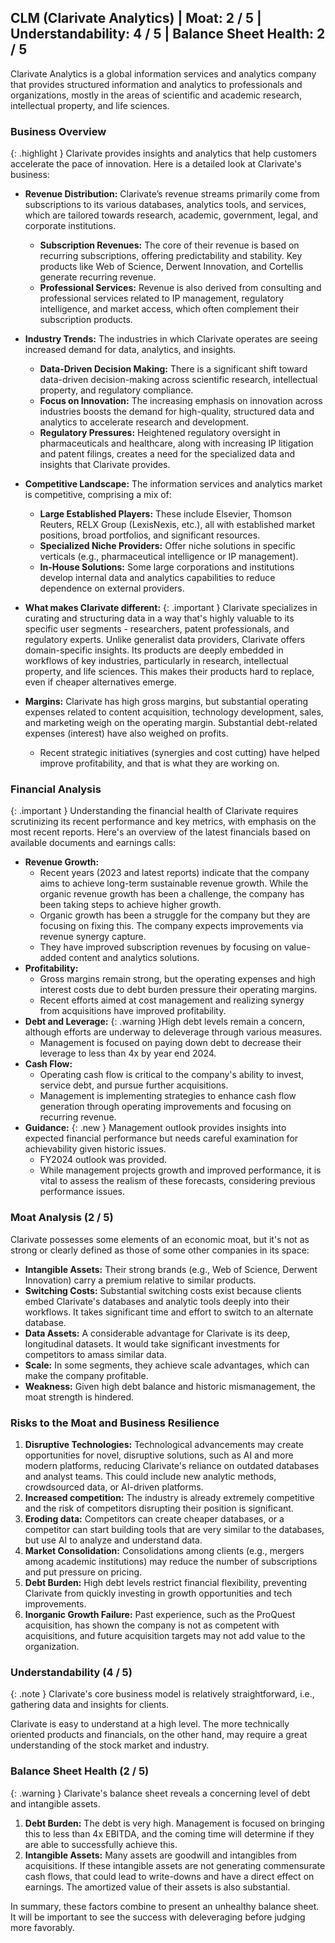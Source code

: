 ## CLM (Clarivate Analytics) | Moat: 2 / 5 | Understandability: 4 / 5 | Balance Sheet Health: 2 / 5

Clarivate Analytics is a global information services and analytics company that provides structured information and analytics to professionals and organizations, mostly in the areas of scientific and academic research, intellectual property, and life sciences.

### Business Overview

{: .highlight } Clarivate provides insights and analytics that help customers accelerate the pace of innovation.
Here is a detailed look at Clarivate's business:

*   **Revenue Distribution:** Clarivate’s revenue streams primarily come from subscriptions to its various databases, analytics tools, and services, which are tailored towards research, academic, government, legal, and corporate institutions.
    *   **Subscription Revenues:** The core of their revenue is based on recurring subscriptions, offering predictability and stability. Key products like Web of Science, Derwent Innovation, and Cortellis generate recurring revenue.
    *   **Professional Services:** Revenue is also derived from consulting and professional services related to IP management, regulatory intelligence, and market access, which often complement their subscription products.

*   **Industry Trends:** The industries in which Clarivate operates are seeing increased demand for data, analytics, and insights.
    *   **Data-Driven Decision Making:** There is a significant shift toward data-driven decision-making across scientific research, intellectual property, and regulatory compliance.
    *   **Focus on Innovation:** The increasing emphasis on innovation across industries boosts the demand for high-quality, structured data and analytics to accelerate research and development.
    *   **Regulatory Pressures:** Heightened regulatory oversight in pharmaceuticals and healthcare, along with increasing IP litigation and patent filings, creates a need for the specialized data and insights that Clarivate provides.

*   **Competitive Landscape:** The information services and analytics market is competitive, comprising a mix of:
    *   **Large Established Players:** These include Elsevier, Thomson Reuters, RELX Group (LexisNexis, etc.), all with established market positions, broad portfolios, and significant resources.
    *   **Specialized Niche Providers:** Offer niche solutions in specific verticals (e.g., pharmaceutical intelligence or IP management).
    *   **In-House Solutions:** Some large corporations and institutions develop internal data and analytics capabilities to reduce dependence on external providers.

*   **What makes Clarivate different:**
{: .important } Clarivate specializes in curating and structuring data in a way that's highly valuable to its specific user segments - researchers, patent professionals, and regulatory experts. Unlike generalist data providers, Clarivate offers domain-specific insights.
Its products are deeply embedded in workflows of key industries, particularly in research, intellectual property, and life sciences. This makes their products hard to replace, even if cheaper alternatives emerge.

*   **Margins:** Clarivate has high gross margins, but substantial operating expenses related to content acquisition, technology development, sales, and marketing weigh on the operating margin. Substantial debt-related expenses (interest) have also weighed on profits.
    *   Recent strategic initiatives (synergies and cost cutting) have helped improve profitability, and that is what they are working on.

### Financial Analysis

{: .important } Understanding the financial health of Clarivate requires scrutinizing its recent performance and key metrics, with emphasis on the most recent reports.
Here's an overview of the latest financials based on available documents and earnings calls:

*   **Revenue Growth:**
    *   Recent years (2023 and latest reports) indicate that the company aims to achieve long-term sustainable revenue growth. While the organic revenue growth has been a challenge, the company has been taking steps to achieve higher growth.
    *   Organic growth has been a struggle for the company but they are focusing on fixing this. The company expects improvements via revenue synergy capture.
    *   They have improved subscription revenues by focusing on value-added content and analytics solutions.
*   **Profitability:**
    *   Gross margins remain strong, but the operating expenses and high interest costs due to debt burden pressure their operating margins.
    *   Recent efforts aimed at cost management and realizing synergy from acquisitions have improved profitability.
*   **Debt and Leverage:**
    {: .warning }High debt levels remain a concern, although efforts are underway to deleverage through various measures.
    *   Management is focused on paying down debt to decrease their leverage to less than 4x by year end 2024.
*   **Cash Flow:**
    *   Operating cash flow is critical to the company's ability to invest, service debt, and pursue further acquisitions.
    *   Management is implementing strategies to enhance cash flow generation through operating improvements and focusing on recurring revenue.
*   **Guidance:**
{: .new } Management outlook provides insights into expected financial performance but needs careful examination for achievability given historic issues.
    *   FY2024 outlook was provided.
    *   While management projects growth and improved performance, it is vital to assess the realism of these forecasts, considering previous performance issues.

### Moat Analysis (2 / 5)

Clarivate possesses some elements of an economic moat, but it's not as strong or clearly defined as those of some other companies in its space:

*   **Intangible Assets:** Their strong brands (e.g., Web of Science, Derwent Innovation) carry a premium relative to similar products.
*   **Switching Costs:** Substantial switching costs exist because clients embed Clarivate's databases and analytic tools deeply into their workflows. It takes significant time and effort to switch to an alternate database.
*   **Data Assets:** A considerable advantage for Clarivate is its deep, longitudinal datasets. It would take significant investments for competitors to amass similar data.
*   **Scale:** In some segments, they achieve scale advantages, which can make the company profitable.
*   **Weakness:** Given high debt balance and historic mismanagement, the moat strength is hindered.

### Risks to the Moat and Business Resilience

1.  **Disruptive Technologies:** Technological advancements may create opportunities for novel, disruptive solutions, such as AI and more modern platforms, reducing Clarivate's reliance on outdated databases and analyst teams. This could include new analytic methods, crowdsourced data, or AI-driven platforms.
2.  **Increased competition:** The industry is already extremely competitive and the risk of competitors disrupting their position is significant.
3.  **Eroding data:** Competitors can create cheaper databases, or a competitor can start building tools that are very similar to the databases, but use AI to analyze and understand data.
4.  **Market Consolidation:** Consolidations among clients (e.g., mergers among academic institutions) may reduce the number of subscriptions and put pressure on pricing.
5.  **Debt Burden:** High debt levels restrict financial flexibility, preventing Clarivate from quickly investing in growth opportunities and tech improvements.
6. **Inorganic Growth Failure:** Past experience, such as the ProQuest acquisition, has shown the company is not as competent with acquisitions, and future acquisition targets may not add value to the organization.

### Understandability (4 / 5)

{: .note } Clarivate's core business model is relatively straightforward, i.e., gathering data and insights for clients.

Clarivate is easy to understand at a high level. The more technically oriented products and financials, on the other hand, may require a great understanding of the stock market and industry.

### Balance Sheet Health (2 / 5)

{: .warning } Clarivate's balance sheet reveals a concerning level of debt and intangible assets.
1.  **Debt Burden:** The debt is very high. Management is focused on bringing this to less than 4x EBITDA, and the coming time will determine if they are able to successfully achieve this.
2.  **Intangible Assets:** Many assets are goodwill and intangibles from acquisitions. If these intangible assets are not generating commensurate cash flows, that could lead to write-downs and have a direct effect on earnings. The amortized value of their assets is also substantial.

In summary, these factors combine to present an unhealthy balance sheet. It will be important to see the success with deleveraging before judging more favorably.